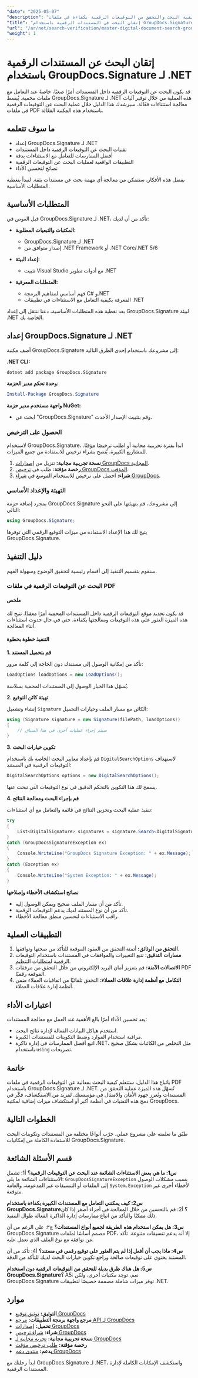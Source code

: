 ```yaml
---
"date": "2025-05-07"
"description": "تعرف على كيفية البحث والتحقق من التوقيعات الرقمية بكفاءة في ملفات PDF باستخدام GroupDocs.Signature لـ .NET، مع الإعداد التفصيلي والتنفيذ وأفضل الممارسات."
"title": "إتقان البحث في المستندات الرقمية باستخدام GroupDocs.Signature لـ .NET - دليل شامل"
"url": "/ar/net/search-verification/master-digital-document-search-groupdocs-signature-net/"
"weight": 1
---
```


# إتقان البحث عن المستندات الرقمية باستخدام GroupDocs.Signature لـ .NET

قد يكون البحث عن التوقيعات الرقمية داخل المستندات أمرًا صعبًا، خاصةً عند التعامل مع ملفات محمية. يُبسط GroupDocs.Signature لـ .NET هذه العملية من خلال توفير آليات معالجة استثناءات فعّالة. سيرشدك هذا الدليل خلال عملية البحث عن التوقيعات الرقمية في ملفات PDF باستخدام هذه المكتبة الفعّالة.

## ما سوف تتعلمه
- إعداد GroupDocs.Signature لـ .NET
- تقنيات البحث عن التوقيعات الرقمية داخل المستندات
- أفضل الممارسات للتعامل مع الاستثناءات بدقة
- التطبيقات الواقعية لعمليات البحث عن التوقيعات الرقمية
- نصائح لتحسين الأداء

بفضل هذه الأفكار، ستتمكن من معالجة أي مهمة بحث عن مستندات بثقة. لنبدأ بتغطية المتطلبات الأساسية.

## المتطلبات الأساسية

قبل الغوص في GroupDocs.Signature لـ .NET، تأكد من أن لديك:
- **المكتبات والتبعيات المطلوبة:**
  - GroupDocs.Signature لـ .NET
  - إصدار متوافق من .NET Framework أو .NET Core/.NET 5/6

- **إعداد البيئة:**
  - تثبيت Visual Studio مع أدوات تطوير .NET

- **المتطلبات المعرفية:**
  - فهم أساسي لمفاهيم البرمجة C# و.NET
  - المعرفة بكيفية التعامل مع الاستثناءات في تطبيقات .NET

بعد تغطية هذه المتطلبات الأساسية، دعنا ننتقل إلى إعداد GroupDocs.Signature لبيئة .NET الخاصة بك.

## إعداد GroupDocs.Signature لـ .NET

أضف مكتبة GroupDocs.Signature إلى مشروعك باستخدام إحدى الطرق التالية:

**.NET CLI:**
```bash
dotnet add package GroupDocs.Signature
```

**وحدة تحكم مدير الحزمة:**
```powershell
Install-Package GroupDocs.Signature
```

**واجهة مستخدم مدير حزمة NuGet:**
- ابحث عن "GroupDocs.Signature" وقم بتثبيت الإصدار الأحدث.

### الحصول على الترخيص

لاستخدام GroupDocs.Signature، ابدأ بفترة تجريبية مجانية أو اطلب ترخيصًا مؤقتًا. للمشاريع الكبيرة، يُنصح بشراء ترخيص للاستفادة من جميع الميزات.

1. **نسخة تجريبية مجانية:** تنزيل من [إصدارات GroupDocs المجانية](https://releases.groupdocs.com/signature/net/).
2. **رخصة مؤقتة:** طلب في [ترخيص GroupDocs المؤقت](https://purchase.groupdocs.com/temporary-license/).
3. **شراء:** احصل على ترخيص للاستخدام الموسع في [شراء GroupDocs](https://purchase.groupdocs.com/buy).

### التهيئة والإعداد الأساسي

بمجرد إضافة حزمة GroupDocs.Signature إلى مشروعك، قم بتهيئتها على النحو التالي:

```csharp
using GroupDocs.Signature;
```

يتيح لك هذا الإعداد الاستفادة من ميزات التوقيع الرقمي التي توفرها GroupDocs.Signature.

## دليل التنفيذ

سنقوم بتقسيم التنفيذ إلى أقسام رئيسية لتحقيق الوضوح وسهولة الفهم.

### البحث عن التوقيعات الرقمية في ملفات PDF

#### ملخص

قد يكون تحديد موقع التوقيعات الرقمية داخل المستندات المحمية أمرًا معقدًا. تتيح لك هذه الميزة العثور على هذه التوقيعات ومعالجتها بكفاءة، حتى في حال حدوث استثناءات أثناء المعالجة.

#### التنفيذ خطوة بخطوة

**1. قم بتحميل المستند**

تأكد من إمكانية الوصول إلى مستندك دون الحاجة إلى كلمة مرور:

```csharp
LoadOptions loadOptions = new LoadOptions();
```

يُسهّل هذا الخيار الوصول إلى المستندات المحمية بسلاسة.

**2. تهيئة كائن التوقيع**

إنشاء وتشغيل `Signature` الكائن مع مسار الملف وخيارات التحميل:

```csharp
using (Signature signature = new Signature(filePath, loadOptions))
{
    // سيتم إجراء عمليات أخرى في هذا السياق
}
```

**3. تكوين خيارات البحث**

قم بإعداد معايير البحث الخاصة بك باستخدام `DigitalSearchOptions` لاستهداف التوقيعات الرقمية في المستند:

```csharp
DigitalSearchOptions options = new DigitalSearchOptions();
```

يسمح لك هذا التكوين بالتحكم الدقيق في نوع التوقيعات التي تبحث عنها.

**4. قم بإجراء البحث ومعالجة النتائج**

تنفيذ عملية البحث وتخزين النتائج في قائمة والتعامل مع أي استثناءات:

```csharp
try
{
    List<DigitalSignature> signatures = signature.Search<DigitalSignature>(options);
}
catch (GroupDocsSignatureException ex)
{
    Console.WriteLine("GroupDocs Signature Exception: " + ex.Message);
}
catch (Exception ex)
{
    Console.WriteLine("System Exception: " + ex.Message);
}
```

**نصائح استكشاف الأخطاء وإصلاحها**
- تأكد من أن مسار الملف صحيح ويمكن الوصول إليه.
- تأكد من أن نوع المستند لديك يدعم التوقيعات الرقمية.
- راقب الاستثناءات لتحسين منطق معالجة الأخطاء.

## التطبيقات العملية

1. **التحقق من الوثائق:** أتمتة التحقق من العقود الموقعة للتأكد من صحتها وتوافقها.
2. **مسارات التدقيق:** تتبع التغييرات والموافقات في المستندات باستخدام التوقيعات الرقمية لمتطلبات التنظيم.
3. **الاتصالات الآمنة:** قم بتعزيز أمان البريد الإلكتروني من خلال التحقق من مرفقات PDF الموقعة رقميًا.
4. **التكامل مع أنظمة إدارة علاقات العملاء:** التحقق تلقائيًا من اتفاقيات العملاء ضمن أنظمة إدارة علاقات العملاء.

## اعتبارات الأداء

يعد تحسين الأداء أمرًا بالغ الأهمية عند العمل مع معالجة المستندات:
- استخدم هياكل البيانات الفعالة لإدارة نتائج البحث.
- مراقبة استخدام الموارد وضبط التكوينات للمستندات الكبيرة.
- اتبع أفضل الممارسات في إدارة ذاكرة .NET، مثل التخلص من الكائنات بشكل صحيح باستخدام `using` تصريحات.

## خاتمة

باتباع هذا الدليل، ستتعلم كيفية البحث بفعالية عن التوقيعات الرقمية في ملفات PDF باستخدام GroupDocs.Signature لـ .NET. تُسهّل هذه الميزة عملية التحقق من المستندات وتُعزز جهود الأمان والامتثال في مؤسستك. لمزيد من الاستكشاف، فكّر في دمج هذه التقنيات في أنظمة أكبر أو استكشاف ميزات إضافية لمكتبة GroupDocs.

## الخطوات التالية

طبّق ما تعلمته على مشروع عملي. جرّب أنواعًا مختلفة من المستندات وتكوينات البحث للاستفادة الكاملة من إمكانيات GroupDocs.Signature.

## قسم الأسئلة الشائعة

**س1: ما هي بعض الاستثناءات الشائعة عند البحث عن التوقيعات الرقمية؟**
أ1: تشمل الاستثناءات الشائعة ما يلي: `GroupDocsSignatureException` بسبب مشكلات الوصول إلى الملفات أو التنسيقات غير المدعومة، والعامة `System.Exception` لأخطاء أخرى غير متوقعة.

**س2: كيف يمكنني التعامل مع المستندات الكبيرة بكفاءة باستخدام GroupDocs.Signature؟**
أ2: قم بالتحسين من خلال المعالجة في أجزاء أصغر إذا كان ذلك ممكنًا والتأكد من اتباع ممارسات إدارة الذاكرة الفعالة طوال التنفيذ.

**س3: هل يمكن استخدام هذه الطريقة لجميع أنواع المستندات؟**
ج٣: على الرغم من أن GroupDocs.Signature مصمم أساسًا لملفات PDF، إلا أنه يدعم تنسيقات متنوعة. تأكد من توافقه مع نوع الملف الذي تعمل عليه.

**س4: ماذا يجب أن أفعل إذا لم يتم العثور على توقيع رقمي في مستند؟**
أ4: تأكد من أن المستند يحتوي على توقيعات صالحة وراجع تكوين خيارات البحث لديك للتأكد من الدقة.

**س5: هل هناك طرق بديلة للتحقق من التوقيعات الرقمية دون استخدام GroupDocs.Signature؟**
A5: نعم، توجد مكتبات أخرى، ولكن GroupDocs.Signature توفر ميزات شاملة مصممة خصيصًا لتطبيقات .NET.

## موارد
- **التوثيق:** [توثيق توقيع GroupDocs](https://docs.groupdocs.com/signature/net/)
- **مرجع واجهة برمجة التطبيقات:** [مرجع API لـ GroupDocs](https://reference.groupdocs.com/signature/net/)
- **تحميل:** [إصدارات GroupDocs](https://releases.groupdocs.com/signature/net/)
- **شراء:** [شراء ترخيص GroupDocs](https://purchase.groupdocs.com/buy)
- **نسخة تجريبية مجانية:** [تجربة مجانية لـ GroupDocs](https://releases.groupdocs.com/signature/net/)
- **رخصة مؤقتة:** [طلب ترخيص مؤقت](https://purchase.groupdocs.com/temporary-license/)
- **يدعم:** [منتدى دعم GroupDocs](https://forum.groupdocs.com/c/signature/)

ابدأ رحلتك مع GroupDocs.Signature لـ .NET، واستكشف الإمكانات الكاملة لإدارة المستندات الرقمية.